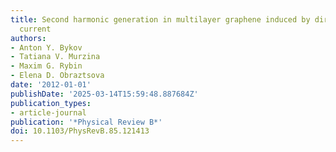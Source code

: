 ```yaml
---
title: Second harmonic generation in multilayer graphene induced by direct electric
  current
authors:
- Anton Y. Bykov
- Tatiana V. Murzina
- Maxim G. Rybin
- Elena D. Obraztsova
date: '2012-01-01'
publishDate: '2025-03-14T15:59:48.887684Z'
publication_types:
- article-journal
publication: '*Physical Review B*'
doi: 10.1103/PhysRevB.85.121413
---
```

